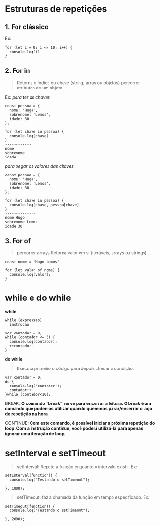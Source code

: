 # Estruturas de repetições

## 1. For clássico 

Ex:
```
for (let i = 0; i <= 10; i++) {
  console.log(i)
}
```
## 2. For in 
> Retorna o índice ou chave (string, array ou objetos)
> percorrer atributos de um objeto

Ex:
_para ter as chaves_
```
const pessoa = {
  nome: 'Hugo',
  sobrenome: 'Lemos',
  idade: 30
};

for (let chave in pessoa) {
  console.log(chave)
}
------------
nome
sobrenome
idade
```
_para pegar os valores das chaves_
```
const pessoa = {
  nome: 'Hugo',
  sobrenome: 'Lemos',
  idade: 30
};

for (let chave in pessoa) {
  console.log(chave, pessoa[chave])
}
--------------
nome Hugo
sobrenome Lemos
idade 30
```

## 3. For of
>percorrer arrays
> Retorna  valor em si (iteráveis, arrays ou strings)
```
const nome = 'Hugo Lemos'

for (let valor of nome) {
  console.log(valor);
}
```
# while e do while
<b>while</b>

```
while (expressao)
  instrucao

var contador = 0;
while (contador <= 5) {
  console.log(contador);
  ++contador;
}
```
<b>do while</b>
>Executa primeiro o código para depois checar a condição.

```
var contador = 0;
do { 
  console.log('contador');
  contador++;
}while (contador<10);
```
BREAK:
__O comando “break” serve para encerrar a leitura. O break é um comando que podemos utilizar quando queremos parar/encerrar o laço de repetição na hora.__

CONTINUE: 
__Com este comando, é possível iniciar a próxima repetição do loop. 
Com a instrução continue, você poderá utilizá-la para apenas ignorar  uma iteração de loop.__

# setInterval e setTimeout

>setInterval: Repete a função enquanto o intervalo existir.
Ex:
```
setInterval(function() {
  console.log("Testando o setTimeout");

}, 1000);
```
>setTimeout: faz a chamada da função em tempo especificado.
Ex:
```
setTimeout(function() {
  console.log("Testando o setTimeout");

}, 2000);
```